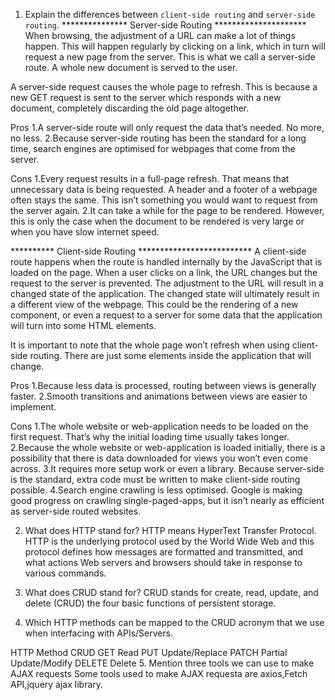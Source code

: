 1.  Explain the differences between `client-side routing` and `server-side routing`.
 *************** Server-side Routing *********************
When browsing, the adjustment of a URL can make a lot of things happen. This will happen regularly by clicking on a link, which in turn will request a new page from the server. This is what we call a server-side route. A whole new document is served to the user.

A server-side request causes the whole page to refresh. This is because a new GET request is sent to the server which responds with a new document, completely discarding the old page altogether.

Pros
1.A server-side route will only request the data that’s needed. No more, no less.
2.Because server-side routing has been the standard for a long time, search engines are optimised      for webpages that come from the server.

Cons
 1.Every request results in a full-page refresh. That means that unnecessary data is being             requested. A header and a footer of a webpage often stays the same. This isn’t something you        would    want to request from the server again.
 2.It can take a while for the page to be rendered. However, this is only the case when the document   to be rendered is very large or when you have slow internet speed.

**********    Client-side Routing **************************
A client-side route happens when the route is handled internally by the JavaScript that is loaded on the page. When a user clicks on a link, the URL changes but the request to the server is prevented. The adjustment to the URL will result in a changed state of the application. The changed state will ultimately result in a different view of the webpage. This could be the rendering of a new component, or even a request to a server for some data that the application will turn into some HTML elements.

It is important to note that the whole page won’t refresh when using client-side routing. There are just some elements inside the application that will change.

Pros
1.Because less data is processed, routing between views is generally faster.
2.Smooth transitions and animations between views are easier to implement.

Cons
1.The whole website or web-application needs to be loaded on the first request. That’s why the         initial loading time usually takes longer.
2.Because the whole website or web-application is loaded initially, there is a possibility that        there is data downloaded for views you won’t even come across.
3.It requires more setup work or even a library. Because server-side is the standard, extra code        must be written to make client-side routing possible.
4.Search engine crawling is less optimised. Google is making good progress on crawling                  single-paged-apps, but it isn’t nearly as efficient as server-side routed websites.


2.  What does HTTP stand for?
HTTP means HyperText Transfer Protocol. HTTP is the underlying protocol used by the World Wide Web and this protocol defines how messages are formatted and transmitted, and what actions Web servers and browsers should take in response to various commands.

3.  What does CRUD stand for?
CRUD stands for create, read, update, and delete (CRUD) the four basic functions of persistent storage. 

4.  Which HTTP methods can be mapped to the CRUD acronym that we use when interfacing with APIs/Servers.

HTTP Method	         CRUD
GET	                 Read
PUT	                 Update/Replace
PATCH	             Partial Update/Modify
DELETE	             Delete
5.  Mention three tools we can use to make AJAX requests
Some tools used to make AJAX requesta are axios,Fetch API,jquery ajax library.